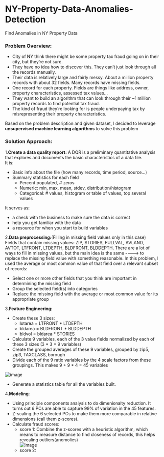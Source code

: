 # NY-Property-Data-Anomalies-Detection
Find Anomalies in NY Property Data

### Problem Overview:
- City of NY think there might be some property tax fraud going on in their city, but they’re not sure.
- They have no idea how to discover this. They can’t just look through all the records manually.
- Their data is relatively large and fairly messy. About a million property records with about 32 fields. Many records have missing fields.
- One record for each property. Fields are things like address, owner, property characteristics, assessed tax values…
- They want to build an algorithm that can look through their ~1 million property records to find potential tax fraud.
- The kind of fraud they’re looking for is people underpaying tax by misrepresenting their property characteristics.  
  
Based on the problem description and given dataset, I decided to leverage **unsupervised machine learning algorithms** to solve this problem 

### Solution Approach:
1.**Create a data quality report:** A DQR is a preliminary quantitative analysis that explores and documents the basic characteristics of a data file.  
It is:
- Basic info about the file (how many records, time period, source…)
- Summary statistics for each field
  - Percent populated, # zeros
  - Numeric: min, max, mean, stdev, distribution/histogram
  - Categorical: # values, histogram or table of values, top several values

It serves as:
- a check with the business to make sure the data is correct
- help you get familiar with the data
- a resource for when you start to build variables

2.**Data preprocessing:**(Filling in missing field values only in this case)   
Fields that contain missing values: ZIP, STORIES, FULLVAL, AVLAND, AVTOT, LTFRONT, LTDEPTH, BLDFRONT, BLDDEPTH. There are a lot of ways to fill in missing values, but the main idea is the same ----> to replace the missing field value with something reasonable. In this problem, I used the average or most common value of that field over a relevant subset of records:
  - Select one or more other fields that you think are important in determining the missing field
  - Group the selected field(s) into categories
  - Replace the missing field with the average or most common value for its appropriate group

3.**Feature Engineering**:
- Create these 3 sizes:
  - lotarea = LTFRONT * LTDEPTH
  - bldarea = BLDFRONT * BLDDEPTH
  - bldvol = bldarea * STORIES
- Calculate 9 variables, each of the 3 value fields normalized by each of these 3 sizes (3 * 3 = 9 variables)
- Create the grouped averages of these 9 variables, grouped by zip5, zip3, TAXCLASS, borough
- Divide each of the 9 ratio variables by the 4 scale factors from these groupings. This makes 9 + 9 * 4 = 45 variables
  
    
![image](https://user-images.githubusercontent.com/72418274/117077600-47659b80-aced-11eb-84a4-86b8c0403dff.png)

- Generate a statistics table for all the variables built.

4.**Modeling**:
- Using principle components analysis to do dimenionalty reduction. It turns out 6 PCs are able to capture 99% of variation in the 45 features.
- Z-scaling the 6 selected PCs to make them more comparable in relative dimensions (call them z-scores).
- Calculate fraud scores:
  - score 1: Combine the z-scores with a heuristic algorithm, which means to measure distance to find closeness of records, this helps revealing outliers(anomolies)  
 ![image](https://user-images.githubusercontent.com/72418274/117088307-fcf11880-ad06-11eb-9c00-6b8e6d45400f.png)
  - score 2: 
